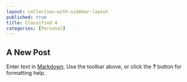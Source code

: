 ```yaml
---
layout: collection-with-sidebar-layout
published: true
title: Classified 4
categories: [Personal]
---
```

## A New Post

Enter text in [Markdown](http://daringfireball.net/projects/markdown/). Use the toolbar above, or click the **?** button for formatting help.
